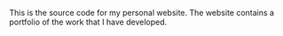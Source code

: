 This is the source code for my personal website. The website contains a portfolio of the work that I have developed. 

